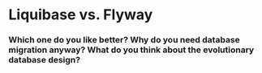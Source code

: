 # Liquibase vs. Flyway

### Which one do you like better? Why do you need database migration anyway? What do you think about the evolutionary database design?